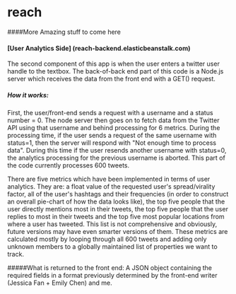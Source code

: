 # reach

####More Amazing stuff to come here

#### [User Analytics Side] (reach-backend.elasticbeanstalk.com)
The second component of this app is when the user enters a twitter user handle to the textbox. The back-of-back end part of this code is a Node.js server which receives the data from the front end with a GET() request. 

##### How it works: 
First, the user/front-end sends a request with a username and a status number = 0. The node server then goes on to fetch data from the Twitter API using that username and behind processing for 6 metrics. During the processing time, if the user sends a request of the same username with status=1, then the server will respond with "Not enough time to process data". During this time if the user resends another username with status=0, the analytics processing for the previous username is aborted. This part of the code currently processes 600 tweets. 

There are five metrics which have been implemented in terms of user analytics. They are: a float value of the requested user's spread/virality factor, all of the user's hashtags and their frequencies (in order to construct an overall pie-chart of how the data looks like), the top five people that the user directly mentions most in their tweets, the top five people that the user replies to most in their tweets  and the top five most popular locations from where a user has tweeted. This list is not comprehensive and obviously, future versions may have even smarter versions of them. These metrics are calculated mostly by looping through all 600 tweets and adding only unknown members to a globally maintained list of properties we want to track. 

#####What is returned to the front end: A JSON object containing the required fields in a format previously determined by the front-end writer (Jessica Fan + Emily Chen) and me. 
